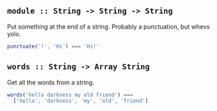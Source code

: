 ## `module :: String -> String -> String`

Put something at the end of a string. Probably a punctuation, but whevs yolo.

 ```js
 punctuate('!', 'Hi') === 'Hi!'
 ```

## `words :: String -> Array String`

Get all the words from a string.

 ```js
 words('hello darkness my old friend') ===
   ['hello', 'darkness', 'my', 'old', 'friend']
 ```